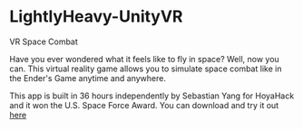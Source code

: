 # LightlyHeavy-UnityVR
VR Space Combat 

Have you ever wondered what it feels like to fly in space? Well, now you can. This virtual reality game allows you to simulate space combat like in the Ender's Game anytime and anywhere. 

This app is built in 36 hours independently by Sebastian Yang for HoyaHack and it won the U.S. Space Force Award. You can download and try it out [here](https://github.com/SCP650/LightlyHeavy-UnityVR/releases)
